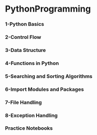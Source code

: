 # PythonProgramming
### 1-Python Basics
### 2-Control Flow
### 3-Data Structure
### 4-Functions in Python
### 5-Searching and Sorting Algorithms
### 6-Import Modules and Packages
### 7-File Handling
### 8-Exception Handling
### Practice Notebooks

